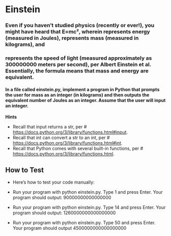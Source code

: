 # Einstein
### Even if you haven’t studied physics (recently or ever!), you might have heard that E=mc², wherein represents energy (measured in Joules), represents mass (measured in kilograms), and 
### represents the speed of light (measured approximately as 300000000 meters per second), per Albert Einstein et al. Essentially, the formula means that mass and energy are equivalent.

#### In a file called einstein.py, implement a program in Python that prompts the user for mass as an integer (in kilograms) and then outputs the equivalent number of Joules as an integer. Assume that the user will input an integer.

**Hints**
* Recall that input returns a str, per # https://docs.python.org/3/library/functions.html#input.
* Recall that int can convert a str to an int, per  # https://docs.python.org/3/library/functions.html#int.
* Recall that Python comes with several built-in functions, per  # https://docs.python.org/3/library/functions.html.

## How to Test
* Here’s how to test your code manually:

* Run your program with python einstein.py. Type 1 and press Enter. Your program should output:
90000000000000000
* Run your program with python einstein.py. Type 14 and press Enter. Your program should output:
1260000000000000000
* Run your program with python einstein.py. Type 50 and press Enter. Your program should output
4500000000000000000
